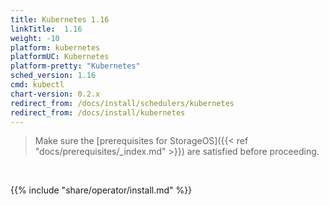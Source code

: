 ```yaml
---
title: Kubernetes 1.16
linkTitle:  1.16
weight: -10
platform: kubernetes
platformUC: Kubernetes
platform-pretty: "Kubernetes"
sched_version: 1.16
cmd: kubectl
chart-version: 0.2.x
redirect_from: /docs/install/schedulers/kubernetes
redirect_from: /docs/install/kubernetes
---
```



> Make sure the 
> [prerequisites for StorageOS]({{< ref "docs/prerequisites/_index.md" >}}) are
> satisfied before proceeding.

&nbsp;

{{% include "share/operator/install.md" %}}

